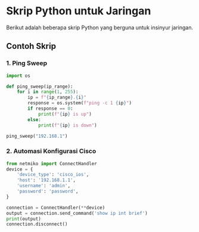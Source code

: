 # Skrip Python untuk Jaringan

Berikut adalah beberapa skrip Python yang berguna untuk insinyur jaringan.

## Contoh Skrip
### 1. Ping Sweep
```python
import os

def ping_sweep(ip_range):
    for i in range(1, 255):
        ip = f"{ip_range}.{i}"
        response = os.system(f"ping -c 1 {ip}")
        if response == 0:
            print(f"{ip} is up")
        else:
            print(f"{ip} is down")

ping_sweep("192.168.1")
```

### 2. Automasi Konfigurasi Cisco
```python
from netmiko import ConnectHandler
device = {
    'device_type': 'cisco_ios',
    'host': '192.168.1.1',
    'username': 'admin',
    'password': 'password',
}

connection = ConnectHandler(**device)
output = connection.send_command('show ip int brief')
print(output)
connection.disconnect()
```
